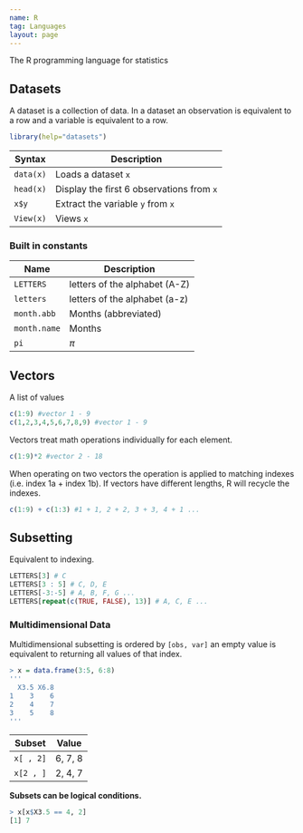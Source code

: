 ```yaml
---
name: R
tag: Languages
layout: page
---
```


The R programming language for statistics

## Datasets

A dataset is a collection of data. In a dataset an observation is equivalent to a row and a variable is equivalent to a row.

```R
library(help="datasets")
```

| Syntax    | Description                               |
| --------- | ----------------------------------------- |
| `data(x)` | Loads a dataset `x`                       |
| `head(x)` | Display the first 6 observations from `x` |
| `x$y`     | Extract the  variable `y` from `x`        |
| `View(x)` | Views `x`                                 |

### Built in constants

| Name         | Description                   |
| ------------ | ----------------------------- |
| `LETTERS`    | letters of the alphabet (A-Z) |
| `letters`    | letters of the alphabet (a-z) |
| `month.abb`  | Months (abbreviated)          |
| `month.name` | Months                        |
| `pi`         | $\pi$                         |

## Vectors

A list of values

```R
c(1:9) #vector 1 - 9
c(1,2,3,4,5,6,7,8,9) #vector 1 - 9
```

Vectors treat math operations individually for each element.

```R
c(1:9)*2 #vector 2 - 18
```

When operating on two vectors the operation is applied to matching indexes (i.e. index 1a + index 1b). If vectors have different lengths, R will recycle the indexes.

```R
c(1:9) + c(1:3) #1 + 1, 2 + 2, 3 + 3, 4 + 1 ...
```

## Subsetting

Equivalent to indexing.

```R
LETTERS[3] # C
LETTERS[3 : 5] # C, D, E
LETTERS[-3:-5] # A, B, F, G ...
LETTERS[repeat(c(TRUE, FALSE), 13)] # A, C, E ...
```

### Multidimensional Data

Multidimensional subsetting is ordered by `[obs, var]`  an empty value is equivalent to returning all values of that index.

```R
> x = data.frame(3:5, 6:8)
'''
  X3.5 X6.8
1    3    6
2    4    7
3    5    8
'''
```

| Subset    | Value   |
| --------- | ------- |
| `x[ , 2]` | 6, 7, 8 |
| `x[2 , ]` | 2, 4, 7 |

**Subsets can be logical conditions.**

```R
> x[x$X3.5 == 4, 2]
[1] 7
```